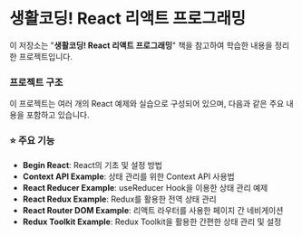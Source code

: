 # 생활코딩! React 리액트 프로그래밍
이 저장소는 "**생활코딩! React 리액트 프로그래밍**" 책을 참고하여 학습한 내용을 정리한 프로젝트입니다.

### 프로젝트 구조
이 프로젝트는 여러 개의 React 예제와 실습으로 구성되어 있으며, 다음과 같은 주요 내용을 포함하고 있습니다.

### ⭐ 주요 기능
- **Begin React**: React의 기초 및 설정 방법
- **Context API Example**: 상태 관리를 위한 Context API 사용법
- **React Reducer Example**: useReducer Hook을 이용한 상태 관리 예제
- **React Redux Example**: Redux를 활용한 전역 상태 관리
- **React Router DOM Example**: 리액트 라우터를 사용한 페이지 간 네비게이션
- **Redux Toolkit Example**: Redux Toolkit을 활용한 간편한 상태 관리 및 설정

